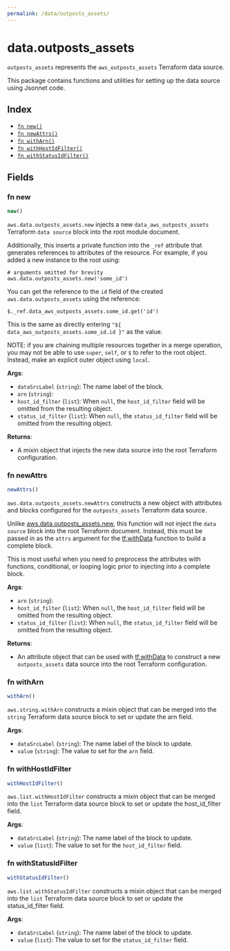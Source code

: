 ```yaml
---
permalink: /data/outposts_assets/
---
```


# data.outposts_assets

`outposts_assets` represents the `aws_outposts_assets` Terraform data source.



This package contains functions and utilities for setting up the data source using Jsonnet code.


## Index

* [`fn new()`](#fn-new)
* [`fn newAttrs()`](#fn-newattrs)
* [`fn withArn()`](#fn-witharn)
* [`fn withHostIdFilter()`](#fn-withhostidfilter)
* [`fn withStatusIdFilter()`](#fn-withstatusidfilter)

## Fields

### fn new

```ts
new()
```


`aws.data.outposts_assets.new` injects a new `data_aws_outposts_assets` Terraform `data source`
block into the root module document.

Additionally, this inserts a private function into the `_ref` attribute that generates references to attributes of the
resource. For example, if you added a new instance to the root using:

    # arguments omitted for brevity
    aws.data.outposts_assets.new('some_id')

You can get the reference to the `id` field of the created `aws.data.outposts_assets` using the reference:

    $._ref.data_aws_outposts_assets.some_id.get('id')

This is the same as directly entering `"${ data_aws_outposts_assets.some_id.id }"` as the value.

NOTE: if you are chaining multiple resources together in a merge operation, you may not be able to use `super`, `self`,
or `$` to refer to the root object. Instead, make an explicit outer object using `local`.

**Args**:
  - `dataSrcLabel` (`string`): The name label of the block.
  - `arn` (`string`): 
  - `host_id_filter` (`list`):  When `null`, the `host_id_filter` field will be omitted from the resulting object.
  - `status_id_filter` (`list`):  When `null`, the `status_id_filter` field will be omitted from the resulting object.

**Returns**:
- A mixin object that injects the new data source into the root Terraform configuration.


### fn newAttrs

```ts
newAttrs()
```


`aws.data.outposts_assets.newAttrs` constructs a new object with attributes and blocks configured for the `outposts_assets`
Terraform data source.

Unlike [aws.data.outposts_assets.new](#fn-outpostsassetsnew), this function will not inject the `data source`
block into the root Terraform document. Instead, this must be passed in as the `attrs` argument for the
[tf.withData](https://github.com/tf-libsonnet/core/tree/main/docs#fn-withdata) function to build a complete block.

This is most useful when you need to preprocess the attributes with functions, conditional, or looping logic prior to
injecting into a complete block.

**Args**:
  - `arn` (`string`): 
  - `host_id_filter` (`list`):  When `null`, the `host_id_filter` field will be omitted from the resulting object.
  - `status_id_filter` (`list`):  When `null`, the `status_id_filter` field will be omitted from the resulting object.

**Returns**:
  - An attribute object that can be used with [tf.withData](https://github.com/tf-libsonnet/core/tree/main/docs#fn-withdata) to construct a new `outposts_assets` data source into the root Terraform configuration.


### fn withArn

```ts
withArn()
```

`aws.string.withArn` constructs a mixin object that can be merged into the `string`
Terraform data source block to set or update the arn field.



**Args**:
  - `dataSrcLabel` (`string`): The name label of the block to update.
  - `value` (`string`): The value to set for the `arn` field.


### fn withHostIdFilter

```ts
withHostIdFilter()
```

`aws.list.withHostIdFilter` constructs a mixin object that can be merged into the `list`
Terraform data source block to set or update the host_id_filter field.



**Args**:
  - `dataSrcLabel` (`string`): The name label of the block to update.
  - `value` (`list`): The value to set for the `host_id_filter` field.


### fn withStatusIdFilter

```ts
withStatusIdFilter()
```

`aws.list.withStatusIdFilter` constructs a mixin object that can be merged into the `list`
Terraform data source block to set or update the status_id_filter field.



**Args**:
  - `dataSrcLabel` (`string`): The name label of the block to update.
  - `value` (`list`): The value to set for the `status_id_filter` field.
